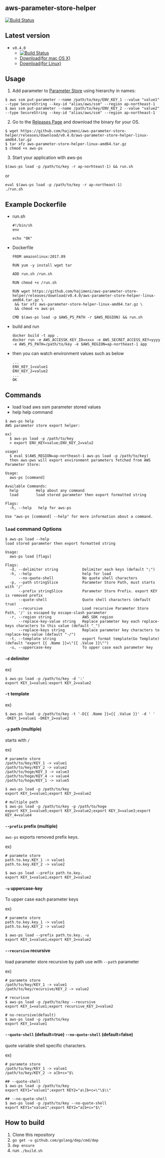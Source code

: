 aws-parameter-store-helper
----------------
[![Build Status](https://travis-ci.org/hajimeni/aws-parameter-store-helper.svg?branch=master)](https://travis-ci.org/hajimeni/aws-parameter-store-helper)

## Latest version

- `v0.4.0`
  - [![Build Status](https://travis-ci.org/hajimeni/aws-parameter-store-helper.svg?branch=v0.4.0)](https://travis-ci.org/hajimeni/aws-parameter-store-helper)
  - [Download(for mac OS X)](https://github.com/hajimeni/aws-parameter-store-helper/releases/download/v0.4.0/aws-ps-darwin-amd64.tar.gz)
  - [Download(for Linux)](https://github.com/hajimeni/aws-parameter-store-helper/releases/download/v0.4.0/aws-ps-linux-amd64.tar.gz)

## Usage

1. Add parameter to [Parameter Store](https://docs.aws.amazon.com/systems-manager/latest/userguide/systems-manager-paramstore.html) using hierarchy in names:
```
$ aws ssm put-parameter --name /path/to/key/ENV_KEY_1 --value "value1" --type SecureString --key-id "alias/aws/ssm" --region ap-northeast-1
$ aws ssm put-parameter --name /path/to/key/ENV_KEY_2 --value "value2" --type SecureString --key-id "alias/aws/ssm" --region ap-northeast-1
```

2. Go to the [Releases Page](https://github.com/hajimeni/aws-parameter-store-helper/releases) and download the binary for your OS.
```
$ wget https://github.com/hajimeni/aws-parameter-store-helper/releases/download/v0.4.0/aws-parameter-store-helper-linux-amd64.tar.gz
$ tar xfz aws-parameter-store-helper-linux-amd64.tar.gz
$ chmod +x aws-ps
```

3. Start your application with aws-ps
```
$(aws-ps load -p /path/to/key -r ap-norhteast-1) && run.sh
```
or  
```
eval $(aws-ps load -p /path/to/key -r ap-northeast-1)
./run.sh
```

## Example Dockerfile

- run.sh
    ```
    #!/bin/sh
    env

    echo "OK"
    ```
- Dockerfile
    ```
    FROM amazonlinux:2017.09

    RUN yum -y install wget tar

    ADD run.sh /run.sh

    RUN chmod +x /run.sh

    RUN wget https://github.com/hajimeni/aws-parameter-store-helper/releases/download/v0.4.0/aws-parameter-store-helper-linux-amd64.tar.gz \
     && tar xfz aws-parameter-store-helper-linux-amd64.tar.gz \
     && chmod +x aws-ps

    CMD $(aws-ps load -p $AWS_PS_PATH -r $AWS_REGION) && run.sh
    ```
- build and run
    ```
    docker build -t app .
    docker run -e AWS_ACCESSK_KEY_ID=xxxx -e AWS_SECRET_ACCESS_KEY=yyyy -e AWS_PS_PATH=/path/to/key -e $AWS_REGION=ap-northeast-1 app
    ```
- then you can watch environment values such as below
    ```
    ...
    ENV_KEY_1=value1
    ENV_KEY_2=value2
    ...
    OK
    ```

## Commands

- load
    load aws ssm parameter stored values
- help
    help command

```
$ aws-ps help
AWS parameter store export helper:

ex)
  $ aws-ps load -p /path/to/key
  > export ENV_KEY=value;ENV_KEY_2=valu2

usage)
  $ eval $(AWS_REGION=ap-northeast-1 aws-ps load -p /path/to/key)
  then aws-pws will export environment parameters fetched from AWS Parameter Store:

Usage:
  aws-ps [command]

Available Commands:
  help        Help about any command
  load        load stored parameter then export formatted string

Flags:
  -h, --help   help for aws-ps

Use "aws-ps [command] --help" for more information about a command.
```

### `load` command Options

```
$ aws-ps load --help
load stored parameter then export formatted string

Usage:
  aws-ps load [flags]

Flags:
  -d, --delimiter string           Delimiter each keys (default ";")
  -h, --help                       help for load
      --no-quote-shell             No quote shell characters
  -p, --path stringSlice           Parameter Store Path, must starts with '/'
      --prefix stringSlice         Parameter Store Prefix. export KEY is removed prefix
      --quote-shell                Quote shell characters (default true)
      --recursive                  Load recursive Parameter Store Path, '/' is escaped by escape-slash parameter
  -r, --region string              AWS SDK region
      --replace-key-value string   Replace parameter key each replace-keys characters to this value (default "_")
      --replace-keys string        Replace parameter key characters to replace-key-value (default "-/")
  -t, --template string            export format template(Go Template) (default "export {{ .Name }}=\"{{ .Value }}\"")
  -u, --uppercase-key              To upper case each parameter key
```

#### `-d` delimiter

ex)
```
$ aws-ps load -p /path/to/key -d ':'
export KEY_1=value1:export KEY_2=value2
```

#### `-t` template

ex)
```
$ aws-ps load -p /path/to/key -t '-D{{ .Name }}={{ .Value }}' -d ' '
-DKEY_1=value1 -DKEY_2=value2
```

#### `-p` path (multiple)

starts with `/`

ex)
```
# paramete store
/path/to/key/KEY_1 -> value1
/path/to/key/KEY_2 -> value2
/path/to/hoge/KEY_3 -> value3
/path/to/hoge/KEY_4 -> value4
/path/to/hoge/KEY_1 -> value5

$ aws-ps load -p /path/to/key
export KEY_1=value1;export KEY_2=value2

# multiple path
$ aws-ps load -p /path/to/key -p /path/to/hoge
export KEY_1=value5;export KEY_2=value2;export KEY_3=value3;export KEY_4=value4

```

#### `--prefix` prefix (multiple)

`aws-ps` exports removed prefix keys.

ex)
```
# paramete store
path.to.key.KEY_1 -> value1
path.to.key.KEY_2 -> value2

$ aws-ps load --prefix path.to.key.
export KEY_1=value1;export KEY_2=value2
```

#### `-u` uppercase-key

To upper case each parameter keys

ex)
```
# paramete store
path.to.key.key_1 -> value1
path.to.key.KEY_2 -> value2

$ aws-ps load --prefix path.to.key. -u
export KEY_1=value1;export KEY_2=value2
```

#### `--recursive` recursive

load parameter store recursive by path
use with `--path` parameter

ex)
```
# paramete store
/path/to/key/KEY_1 -> value1
/path/to/key/recursive/KEY_2 -> value2

# recurisve
$ aws-ps load -p /path/to/key --recursive
export KEY_1=value1;export recursive_KEY_2=value2

# no-recursive(default)
$ aws-ps load -p /path/to/key
export KEY_1=value1

```

#### `--quote-shell` (default=true) `--no-quote-shell` (default=false)

quote variable shell specific characters.

ex)
```
# paramete store
/path/to/key/KEY_1 -> value1
/path/to/key/KEY_2 -> a[b+c="$\

## --quote-shell
$ aws-ps load -p /path/to/key
export KEY1="value1";export KEY2="a\[b+c=\"\$\\"

## --no-quote-shell
$ aws-ps load -p /path/to/key --no-quote-shell
export KEY1="value1";export KEY2="a[b+c="$\"
```

## How to build

1. Clone this repository
1. `go get -u github.com/golang/dep/cmd/dep`
1. `dep ensure`
1. run `./build.sh`
